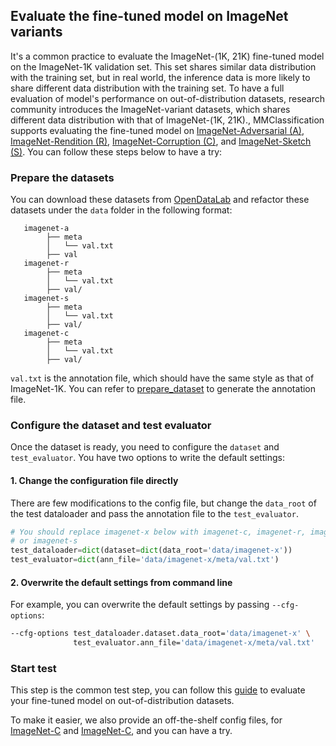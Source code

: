 ## Evaluate the fine-tuned model on ImageNet variants

It's a common practice to evaluate the ImageNet-(1K, 21K) fine-tuned model on the ImageNet-1K validation set. This set
shares similar data distribution with the training set, but in real world, the inference data is more likely to share
different data distribution with the training set. To have a full evaluation of model's performance on
out-of-distribution datasets, research community introduces the ImageNet-variant datasets, which shares different data
distribution with that of ImageNet-(1K, 21K)., MMClassification supports evaluating the fine-tuned model on
[ImageNet-Adversarial (A)](https://arxiv.org/abs/1907.07174), [ImageNet-Rendition (R)](https://arxiv.org/abs/2006.16241),
[ImageNet-Corruption (C)](https://arxiv.org/abs/1903.12261), and [ImageNet-Sketch (S)](https://arxiv.org/abs/1905.13549).
You can follow these steps below to have a try:

### Prepare the datasets

You can download these datasets from [OpenDataLab](https://opendatalab.com/) and refactor these datasets under the
`data` folder in the following format:

```text
   imagenet-a
        ├── meta
        │   └── val.txt
        ├── val
   imagenet-r
        ├── meta
        │   └── val.txt
        ├── val/
   imagenet-s
        ├── meta
        │   └── val.txt
        ├── val/
   imagenet-c
        ├── meta
        │   └── val.txt
        ├── val/
```

`val.txt` is the annotation file, which should have the same style as that of ImageNet-1K. You can refer to
[prepare_dataset](https://mmclassification.readthedocs.io/en/1.x/user_guides/dataset_prepare.html) to generate the
annotation file.

### Configure the dataset and test evaluator 

Once the dataset is ready, you need to configure the ``dataset`` and ``test_evaluator``. You have two options to
write the default settings:

#### 1. Change the configuration file directly

There are few modifications to the config file, but change the `data_root` of the test dataloader and pass the
annotation file to the `test_evaluator`.

```python
# You should replace imagenet-x below with imagenet-c, imagenet-r, imagenet-a
# or imagenet-s
test_dataloader=dict(dataset=dict(data_root='data/imagenet-x'))
test_evaluator=dict(ann_file='data/imagenet-x/meta/val.txt')
```

#### 2. Overwrite the default settings from command line

For example, you can overwrite the default settings by passing ``--cfg-options``:

```bash
--cfg-options test_dataloader.dataset.data_root='data/imagenet-x' \
              test_evaluator.ann_file='data/imagenet-x/meta/val.txt'
```

### Start test

This step is the common test step, you can follow this [guide](https://mmclassification.readthedocs.io/en/1.x/user_guides/train_test.html)
to evaluate your fine-tuned model on out-of-distribution datasets.

To make it easier, we also provide an off-the-shelf config files, for [ImageNet-C](https://github.com/open-mmlab/mmclassification/tree/dev-1.x/projects/example_project/ood_eval/vit_ood-eval_toy-example.py) and [ImageNet-C](https://github.com/open-mmlab/mmclassification/tree/dev-1.x/projects/example_project/ood_eval/vit_ood-eval_toy-example_imagnet-c.py), and you can have a try.
